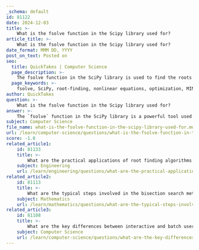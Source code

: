 ```yaml
---
_schema: default
id: 81122
date: 2024-12-03
title: >-
    What is the fsolve function in the Scipy library used for?
article_title: >-
    What is the fsolve function in the Scipy library used for?
date_format: MMM DD, YYYY
post_on_text: Posted on
seo:
  title: QuickTakes | Computer Science
  page_description: >-
    The fsolve function in the SciPy library is used to find the roots of nonlinear equations, leveraging algorithms from the MINPACK library for efficient solving.
  page_keywords: >-
    fsolve, SciPy, root-finding, nonlinear equations, optimization, MINPACK, numerical methods, algorithms, equations, Python, scipy.optimize, numerical analysis
author: QuickTakes
question: >-
    What is the fsolve function in the Scipy library used for?
answer: >-
    The `fsolve` function in the SciPy library is a powerful tool used for finding the roots of nonlinear equations. It is part of the `scipy.optimize` module and is based on the MINPACK Fortran library, which employs a combination of numerical methods to efficiently solve equations of the form \( f(x) = 0 \).\n\n### Key Features of `fsolve`:\n1. **Input Parameters**: The function requires at least two arguments:\n   - `func`: The function for which the roots are to be found. This function should return the value of the equation at a given point.\n   - `x0`: An initial guess for the solution, which can significantly affect the convergence of the algorithm.\n\n2. **Output**: `fsolve` returns an array containing the roots of the equations defined by `func(x) = 0`.\n\n3. **Algorithm**: It is a wrapper around MINPACK's `hybrd` and `hybrj` algorithms, which are designed for solving systems of nonlinear equations.\n\n### Example Usage:\nHere is a simple example demonstrating how to use `fsolve` to solve a nonlinear equation:\n\n```python\nimport numpy as np\nfrom scipy.optimize import fsolve\n\n# Define the function\ndef equations(vars):\n    x, y = vars\n    eq1 = x * np.cos(y) - 4\n    eq2 = x * y - 5\n    return [eq1, eq2]\n\n# Initial guess\ninitial_guess = [0.5, 0.5]\n\n# Solve the equations\nsolution = fsolve(equations, initial_guess)\nprint("The solution is:", solution)\n```\n\nIn this example, `fsolve` is used to find values for $ x $ and $ y $ that satisfy both equations simultaneously. The initial guess is set to $[0.5, 0.5]$.\n\n### Applications:\n`fsolve` is widely used in various fields such as physics, biology, and economics, where complex relationships between variables often lead to nonlinear equations. Its ability to handle such equations makes it a versatile tool for numerical analysis and problem-solving in Python.\n\nIn summary, `fsolve` is an essential function for anyone working with nonlinear equations in Python, providing a straightforward interface and robust performance for root-finding tasks.
subject: Computer Science
file_name: what-is-the-fsolve-function-in-the-scipy-library-used-for.md
url: /learn/computer-science/questions/what-is-the-fsolve-function-in-the-scipy-library-used-for
score: -1.0
related_article1:
    id: 81133
    title: >-
        What are the practical applications of root finding algorithms in real-world scenarios?
    subject: Engineering
    url: /learn/engineering/questions/what-are-the-practical-applications-of-root-finding-algorithms-in-realworld-scenarios
related_article2:
    id: 81113
    title: >-
        What are the typical steps involved in the bisection search method?
    subject: Mathematics
    url: /learn/mathematics/questions/what-are-the-typical-steps-involved-in-the-bisection-search-method
related_article3:
    id: 81108
    title: >-
        What are the key differences between interactive and batch user interfaces?
    subject: Computer Science
    url: /learn/computer-science/questions/what-are-the-key-differences-between-interactive-and-batch-user-interfaces
---
```


&nbsp;